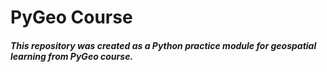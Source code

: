 # PyGeo Course
##### *This repository was created as a Python practice module for geospatial learning from PyGeo course.*
